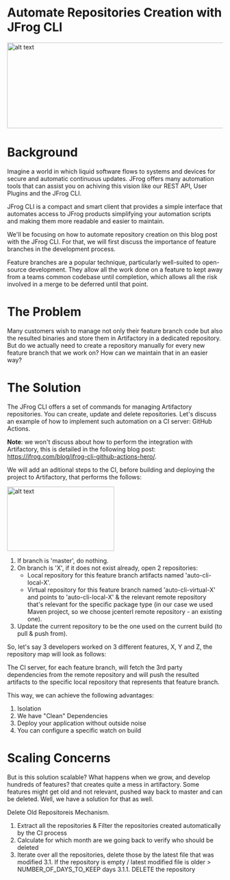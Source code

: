 # Automate Repositories Creation with JFrog CLI

<img src="https://i.ibb.co/pd6Fqqq/Blog-post-Go-Center-04.jpg" alt="alt text" width="600" height="200">

# Background
Imagine a world in which liquid software flows to systems and devices for secure and automatic continuous updates. JFrog offers many automation tools that can assist you on achiving this vision like our REST API, User Plugins and the JFrog CLI.

JFrog CLI is a compact and smart client that provides a simple interface that automates access to JFrog products simplifying your automation scripts and making them more readable and easier to maintain.

We'll be focusing on how to automate repository creation on this blog post with the JFrog CLI. For that, we will first discuss the importance of feature branches in the development process.

Feature branches are a popular technique, particularly well-suited to open-source development. They allow all the work done on a feature to kept away from a teams common codebase until completion, which allows all the risk involved in a merge to be deferred until that point.

# The Problem
Many customers wish to manage not only their feature branch code but also the resulted binaries and store them in Artifactory in a dedicated repository.
But do we actually need to create a repository manually for every new feature branch that we work on? How can we maintain that in an easier way?

# The Solution
The JFrog CLI offers a set of commands for managing Artifactory repositories. You can create, update and delete repositories. Let's discuss an example of how to implement such automation on a CI server: GitHub Actions.

<b>Note</b>: we won't discuss about how to perform the integration with Artifactory, this is detailed in the following blog post: https://jfrog.com/blog/jfrog-cli-github-actions-hero/.

We will add an aditional steps to the CI, before building and deploying the project to Artifactory, that performs the follows:

<img src="https://i.ibb.co/QpsFZgJ/Screen-Shot-2020-06-21-at-19-00-24.png" alt="alt text" width="250" height="150">

1. If branch is 'master', do nothing.
2. On branch is 'X', if it does not exist already, open 2 repositories:
   - Local repository for this feature branch artifacts named 'auto-cli-local-X'.
   - Virtual repository for this feature branch named 'auto-cli-virtual-X' and points to 'auto-cli-local-X' & the relevant remote repository that's relevant for the specific package type (in our case we used Maven project, so we choose jcenterl remote repository - an existing one).
3. Update the current repository to be the one used on the current build (to pull & push from).

So, let's say 3 developers worked on 3 different features, X, Y and Z, the repository map will look as follows:


The CI server, for each feature branch, will fetch the 3rd party dependencies from the remote repository and will push the resulted artifacts to the specific local repository that represents that feature branch.

This way, we can achieve the following advantages:
1) Isolation
2) We have "Clean" Dependencies
3) Deploy your application without outside noise
4) You can configure a specific watch on build

# Scaling Concerns
But is this solution scalable? What happens when we grow, and develop hundreds of features? that creates quite a mess in artifactory. Some features might get old and not relevant, pushed way back to master and can be deleted. Well, we have a solution for that as well.

Delete Old Repositoreis Mechanism.

1. Extract all the repositories & Filter the repositories created automatically by the CI process
2. Calculate for which month are we going back to verify who should be deleted
3. Iterate over all the repositories, delete those by the latest file that was modified
  3.1. If the repository is empty / latest modified file is older > NUMBER_OF_DAYS_TO_KEEP days
          3.1.1. DELETE the repository
